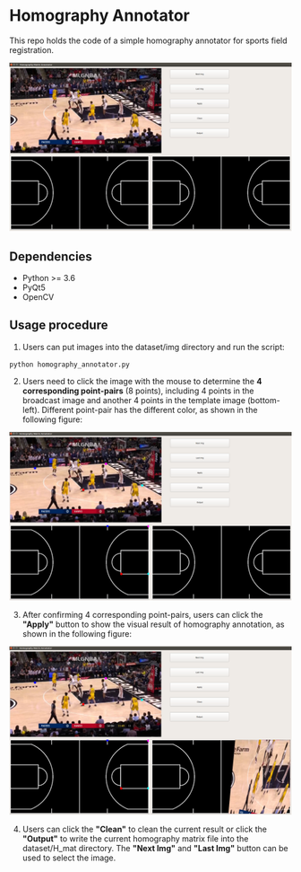 # Homography Annotator

This repo holds the code of a simple homography annotator for sports field registration.

![Figure0](./pics/figure0.png)

## Dependencies

* Python >= 3.6
* PyQt5
* OpenCV

## Usage procedure

1. Users can put images into the dataset/img directory and run the script:
```
python homography_annotator.py
```

2. Users need to click the image with the mouse to determine the **4 corresponding point-pairs** (8 points), including 4 points in the broadcast image and another 4 points in the template image (bottom-left). Different point-pair has the different color, as shown in the following figure:

![Figure1](./pics/figure1.png)

3. After confirming 4 corresponding point-pairs, users can click the **"Apply"** button to show the visual result of homography annotation, as shown in the following figure:

![Figure2](./pics/figure2.png)

4. Users can click the **"Clean"** to clean the current result or click the **"Output"** to write the current homography matrix file into the dataset/H_mat directory. The **"Next Img"** and **"Last Img"** button can be used to select the image. 
